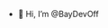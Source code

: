 - 👋 Hi, I’m @BayDevOff

<!---
BayDevOff/BayDevOff is a ✨ special ✨ repository because its `README.md` (this file) appears on your GitHub profile.
You can click the Preview link to take a look at your changes.
--->

